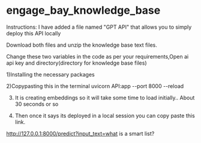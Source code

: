 # engage_bay_knowledge_base

Instructions:
I have added a file named "GPT API" that allows you to simply deploy this API locally 

Download both files and unzip the knowledge base text files.


Change these two variables in the code as per your requirements,Open ai api key and directory(directory for knowledge base files)


1)Installing the necessary packages



2)Copypasting this in the terminal 
uvicorn API:app --port 8000 --reload

3) It is creating embeddings so it will take some time to load initially.. About 30 seconds or so

4) Then once it says its deployed in a local session you can copy paste this link.

http://127.0.0.1:8000/predict?input_text=what is a smart list?







